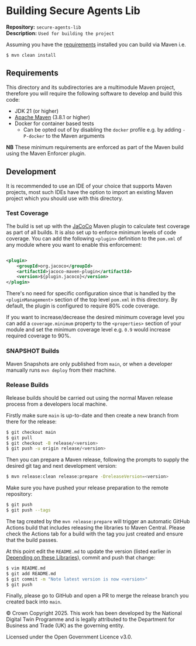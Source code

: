 # Building Secure Agents Lib
**Repository:** `secure-agents-lib`  
**Description:** `Used for building the project`
<!-- SPDX-License-Identifier: OGL-UK-3.0 -->
Assuming you have the [requirements](#requirements) installed you can build via Maven i.e.

```
$ mvn clean install
```

## Requirements

This directory and its subdirectories are a multimodule Maven project, therefore you will require the following software
to develop and build this code:

- JDK 21 (or higher)
- [Apache Maven](https://maven.apache.org) (3.8.1 or higher)
- Docker for container based tests
    - Can be opted out of by disabling the `docker` profile e.g. by adding `-P-docker` to the Maven arguments

**NB** These minimum requirements are enforced as part of the Maven build using the Maven Enforcer plugin.

## Development

It is recommended to use an IDE of your choice that supports Maven projects, most such IDEs have the option to import an
existing Maven project which you should use with this directory.

### Test Coverage

The build is set up with the [JaCoCo](https://www.eclemma.org/jacoco/trunk/index.html) Maven plugin to calculate test
coverage as part of all builds. It is also set up to enforce minimum levels of code coverage. You can add the following
`<plugin>` definition to the `pom.xml` of any module where you want to enable this enforcement:

```xml

<plugin>
    <groupId>org.jacoco</groupId>
    <artifactId>jacoco-maven-plugin</artifactId>
    <version>${plugin.jacoco}</version>
</plugin>
```

There's no need for specific configuration since that is handled by the `<pluginManagement>` section of the top level
`pom.xml` in this directory. By default, the plugin is configured to require 80% code coverage.

If you want to increase/decrease the desired minimum coverage level you can add a `coverage.minimum` property to the
`<properties>` section of your module and set the minimum coverage level e.g. `0.9` would increase required coverage to
90%.

### SNAPSHOT Builds

Maven Snapshots are only published from `main`, or when a developer manually runs `mvn deploy` from their machine.

### Release Builds

Release builds should be carried out using the normal Maven release process from a developers local machine.

Firstly make sure `main` is up-to-date and then create a new branch from there for the release:

```bash
$ git checkout main
$ git pull
$ git checkout -B release/<version>
$ git push -u origin release/<version>
```

Then you can prepare a Maven release, following the prompts to supply the desired git tag and next development version:

```bash
$ mvn release:clean release:prepare -DreleaseVersion=<version>
```

Make sure you have pushed your release preparation to the remote repository:

```bash
$ git push
$ git push --tags
```

The tag created by the `mvn release:prepare` will trigger an automatic GitHub Actions build that includes releasing the
libraries to Maven Central.  Please check the Actions tab for a build with the tag you just created and ensure that the
build passes.

At this point edit the `README.md` to update the version (listed earlier in [Depending on these
Libraries](README.md#depending-on-these-libraries)), commit and push that change:

```bash
$ vim README.md
$ git add README.md
$ git commit -m "Note latest version is now <version>"
$ git push
```

Finally, please go to GitHub and open a PR to merge the release branch you created back into `main`.

© Crown Copyright 2025. This work has been developed by the National Digital Twin Programme and is legally attributed to the Department for Business and Trade (UK) as the
governing entity.

Licensed under the Open Government Licence v3.0.